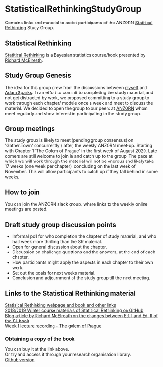 # StatisticalRethinkingStudyGroup
Contains links and material to assist participants of the ANZORN [Statitical Rethinking](https://xcelab.net/rm/statistical-rethinking/) Study Group.

## Statistical Rethinking  
[Statitical Rethinking](https://xcelab.net/rm/statistical-rethinking/) is a Bayesian statistics course/book presented by [Richard McElreath](https://xcelab.net/rm/).

## Study Group Genesis
The idea for this group grew from the discussions between [myself](https://github.com/PaulMelloy) and [Adam Sparks](https://github.com/adamhsparks). 
In an effort to commit to completing the study material, and not get distracted by work, we proposed committing to a study group to work through each chapter/ module once a week and meet to discuss the material. 
We decided to open the group to our peers at [ANZORN](https://www.anzopenresearch.org/) whom meet regularly and show interest in participating in the study group.  

## Group meetings  
The study group is likely to meet (pending group consensus) on 'Gather.Town' concurrently / after, the weekly ANZORN meet-up.
Starting with Chapter 1 'The Golem of Prague' in the first week of August 2020. 
Late comers are still welcome to join in and catch up to the group. 
The pace at which we will work through the material will not be onerous and likely take 17 weeks (one week per chapter), concluding on the last week of November. 
This will allow participants to catch up if they fall behind in some weeks.  

## How to join  
You can [join the ANZORN slack group](https://join.slack.com/t/anzorn/shared_invite/zt-68encgjn-uftY95BIMQQ4jXfxoLo0oA), where links to the weekly online meetings are posted.  

## Draft study group discussion points  
  - Informal poll for who completion the chapter of study material, and who had week more thrilling than the SR material.  
  - Open for general discussion about the chapter.  
  - Discussion on challenge questions and the answers, at the end of each chapter.  
  - How participants might apply the aspects in each chapter to their own work.  
  - Set out the goals for next weeks material.  
  - Conclusion and adjournment of the study group till the next meeting.  
 
## Links to the Statistical Rethinking material
[Statisical Rethinking webpage and book and other links](https://xcelab.net/rm/statistical-rethinking/)  
[2018/2019 Winter course materials of Statisical Rethinking on GitHub](https://github.com/rmcelreath/statrethinking_winter2019)  
[Blog article by Richard McElreath on the changes between Ed. I and Ed. II of the SL book](https://elevanth.org/blog/2018/07/14/statistical-rethinking-edition-2-eta-2020/)  
[Week 1 lecture recording - The golem of Prague](https://www.youtube.com/watch?v=4WVelCswXo4)  

### Obtaining a copy of the book  
You can buy it at the link above.  
Or try and access it through your research organisation library.  
[Github version](https://github.com/Booleans/statistical-rethinking/blob/master/Statistical%20Rethinking%202nd%20Edition.pdf)